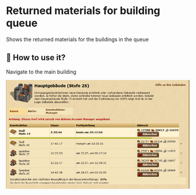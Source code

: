 # Returned materials for building queue

Shows the returned materials for the buildings in the queue

## 🚀 How to use it?
Navigate to the main building

![image info](./screenshot.png)